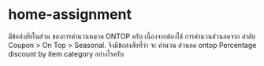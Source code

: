 # home-assignment
มีข้อส่งสัยในส่วน ของการคำนวนหมวด ONTOP ครับ เนื่องจากต้องใช้ การคำนวนส่วนลดจาก ลำดับ Coupon > On Top > Seasonal.
จึงมีข้อสงสัยที่ว่า จะ คำนวน ส่วนลด ontop Percentage discount by item category อย่างไรครับ